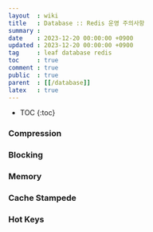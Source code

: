 ```yaml
---
layout  : wiki
title   : Database :: Redis 운영 주의사항
summary :
date    : 2023-12-20 00:00:00 +0900
updated : 2023-12-20 00:00:00 +0900
tag     : leaf database redis
toc     : true
comment : true
public  : true
parent  : [[/database]]
latex   : true
---
```

* TOC
{:toc}

### Compression

### Blocking

### Memory

### Cache Stampede

### Hot Keys